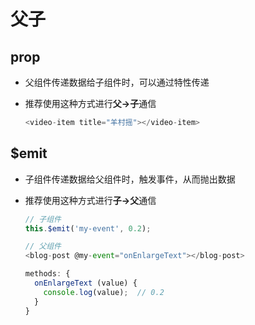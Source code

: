 # 父子

## prop

- 父组件传递数据给子组件时，可以通过特性传递

- 推荐使用这种方式进行**父->子**通信

    ```js
    <video-item title="羊村摇"></video-item>
    ```

## \$emit

- 子组件传递数据给父组件时，触发事件，从而抛出数据

- 推荐使用这种方式进行**子->父**通信

    ```js
    // 子组件
    this.$emit('my-event', 0.2);
    ```

    ```js
    // 父组件
    <blog-post @my-event="onEnlargeText"></blog-post>

    methods: {
      onEnlargeText (value) {
        console.log(value);  // 0.2
      }
    }
    ```
